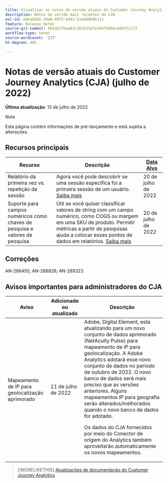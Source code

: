 ```yaml
---
title: Visualizar as notas de versão atuais do Customer Journey Analytics
description: Notas de versão mais recentes do CJA
exl-id: e8eab856-34e0-4875-b441-b1e680b9e111
feature: Release Notes
source-git-commit: d642b17baa93c3b3533a7e1b4fb966cb66f22173
workflow-type: tm+mt
source-wordcount: '217'
ht-degree: 46%

---
```


# Notas de versão atuais do Customer Journey Analytics (CJA) (julho de 2022)

**Última atualização**: 13 de julho de 2022

>[!NOTE]
>
>Esta página contém informações de pré-lançamento e está sujeita a alterações.

## Recursos principais

| Recurso | Descrição | [Data Alvo](/help/release-notes/releases.md) |
| ----------- | ---------- | ----- |
| Relatório da primeira vez vs. repetição da sessão | Agora você pode descobrir se uma sessão específica foi a primeira sessão de um usuário. [Saiba mais](https://experienceleague.adobe.com/docs/analytics-platform/using/cja-dataviews/data-views-usecases.html?lang=en#new-repeat) | 20 de julho de 2022 |
| Suporte para campos numéricos como chaves de pesquisa e valores de pesquisa | Útil se você quiser classificar valores de string com um campo numérico, como COGS ou margem em uma SKU de produto. Permitir métricas a partir de pesquisas ajuda a colocar esses pontos de dados em relatórios. [Saiba mais](https://experienceleague.adobe.com/docs/analytics-platform/using/cja-connections/create-connection.html?lang=pt-BR#numeric) | 20 de julho de 2022 |

## Correções

AN-288455; AN-288828; AN-289323

## Avisos importantes para administradores do CJA

| Aviso | Adicionado ou atualizado | Descrição |
| --- | --- | --- |
| Mapeamento de IP para geolocalização aprimorado | 11 de julho de 2022 | Adobe, Digital Element, está atualizando para um novo conjunto de dados aprimorado (NetAcuity Pulse) para mapeamento de IP para geolocalização. A Adobe Analytics adotará esse novo conjunto de dados no período de outubro de 2022. O novo banco de dados será mais preciso que as versões anteriores. Alguns mapeamentos IP para geografia serão alterados/melhorados quando o novo banco de dados for adotado.<p> Os dados do CJA fornecidos por meio do Conector de origem do Analytics também aproveitarão automaticamente os novos mapeamentos. |

>[!MORELIKETHIS]
>[Atualizações de documentação do Customer Journey Analytics](/help/release-notes/doc-changes.md)
